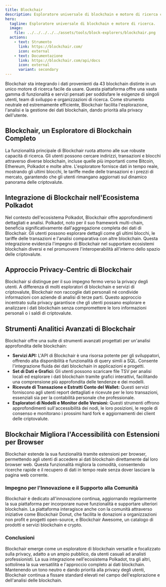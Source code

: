 ```yaml
---
title: Blockchair
description: Esploratore universale di blockchain e motore di ricerca con supporto per Polkadot.
hero:
  tagline: Esploratore universale di blockchain e motore di ricerca.
  image: 
    file: ../../../../../assets/tools/block-explorers/blockchair.png
  actions:
    - text: Strumento
      link: https://blockchair.com/
      icon: external
    - text: Documentazione
      link: https://blockchair.com/api/docs
      icon: external
      variant: secondary
---
```


Blockchair sta integrando i dati provenienti da 43 blockchain distinte in un unico motore di ricerca facile da usare. Questa piattaforma offre una vasta gamma di funzionalità e servizi pensati per soddisfare le esigenze di singoli utenti, team di sviluppo e organizzazioni di ricerca. Come strumento neutrale ed estremamente efficiente, Blockchair facilita l'esplorazione, l'analisi e la gestione dei dati blockchain, dando priorità alla privacy dell'utente.

## Blockchair, un Esploratore di Blockchain Completo
La funzionalità principale di Blockchair ruota attorno alle sue robuste capacità di ricerca. Gli utenti possono cercare indirizzi, transazioni e blocchi attraverso diverse blockchain, incluse quelle più importanti come Bitcoin, Ethereum, Polkadot e molte altre. L'esploratore fornisce dati in tempo reale, mostrando gli ultimi blocchi, le tariffe medie delle transazioni e i prezzi di mercato, garantendo che gli utenti rimangano aggiornati sul dinamico panorama delle criptovalute.

## Integrazione di Blockchair nell'Ecosistema Polkadot
Nel contesto dell'ecosistema Polkadot, Blockchair offre approfondimenti dettagliati e analisi. Polkadot, noto per il suo framework multi-chain, beneficia significativamente dall'aggregazione completa dei dati di Blockchair. Gli utenti possono esplorare dettagli come gli ultimi blocchi, le tariffe delle transazioni e l'analisi comparativa con altre blockchain. Questa integrazione evidenzia l'impegno di Blockchair nel supportare ecosistemi blockchain diversi e nel promuovere l'interoperabilità all'interno dello spazio delle criptovalute.

## Approccio Privacy-Centric di Blockchair
Blockchair si distingue per il suo impegno fermo verso la privacy degli utenti. A differenza di molti esploratori di blockchain e servizi di criptovalute, Blockchair non raccoglie dati personali né condivide informazioni con aziende di analisi di terze parti. Questo approccio incentrato sulla privacy garantisce che gli utenti possano esplorare e analizzare i dati blockchain senza compromettere le loro informazioni personali o i saldi di criptovalute.

## Strumenti Analitici Avanzati di Blockchair
Blockchair offre una suite di strumenti avanzati progettati per un'analisi approfondita delle blockchain:
- **Servizi API:** L'API di Blockchair è una risorsa potente per gli sviluppatori, offrendo alta disponibilità e funzionalità di query simili a SQL. Consente l'integrazione fluida dei dati blockchain in applicazioni e progetti.
- **Set di Dati e Grafici:** Gli utenti possono scaricare file TSV per analisi locali ed esplorare i dati blockchain tramite grafici interattivi, facilitando una comprensione più approfondita delle tendenze e dei modelli.
- **Ricevute di Transazione e Estratti Conto del Wallet:** Questi servizi forniscono agli utenti report dettagliati e ricevute per le loro transazioni, essenziali sia per la contabilità personale che professionale.
- **Esploratori di Nodelli e Monitor delle Versioni:** Questi strumenti offrono approfondimenti sull'accessibilità dei nodi, le loro posizioni, le regole di consenso e monitorano i prossimi hard fork e aggiornamenti dei client delle criptovalute.

## Blockchair Migliora l'Accessibilità con Estensioni per Browser
Blockchair estende la sua funzionalità tramite estensioni per browser, permettendo agli utenti di accedere ai dati blockchain direttamente dal loro browser web. Questa funzionalità migliora la comodità, consentendo ricerche rapide e il recupero di dati in tempo reale senza dover lasciare la pagina web corrente.

### Impegno per l'Innovazione e il Supporto alla Comunità
Blockchair è dedicato all'innovazione continua, aggiornando regolarmente la sua piattaforma per incorporare nuove funzionalità e supportare ulteriori blockchain. La piattaforma interagisce anche con la comunità attraverso iniziative come Blockchair Donut, che facilita le donazioni a organizzazioni non profit e progetti open-source, e Blockchair Awesome, un catalogo di prodotti e servizi blockchain e crypto.

### Conclusioni
Blockchair emerge come un esploratore di blockchain versatile e focalizzato sulla privacy, adatto a un ampio pubblico, da utenti casuali ad analisti professionisti. La sua integrazione nell'ecosistema Polkadot, tra gli altri, sottolinea la sua versatilità e l'approccio completo ai dati blockchain. Mantenendo un tono neutro e dando priorità alla privacy degli utenti, Blockchair continua a fissare standard elevati nel campo dell'esplorazione e dell'analisi delle blockchain.
